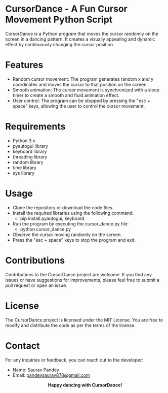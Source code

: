 # CursorDance - A Fun Cursor Movement Python Script

CursorDance is a Python program that moves the cursor randomly on the screen in a dancing pattern. It creates a visually appealing and dynamic effect by continuously changing the cursor position.

# Features
- Random cursor movement: The program generates random x and y coordinates and moves the cursor to that position on the screen.
- Smooth animation: The cursor movement is synchronized with a sleep timer to create a smooth and fluid animation effect.
- User control: The program can be stopped by pressing the "esc + space" keys, allowing the user to control the cursor movement.

# Requirements
- Python 3.x
- pyautogui library
- keyboard library
- threading library
- random library
- time library
- sys library

# Usage
- Clone the repository or download the code files.
-  Install the required libraries using the following command:
    - pip install pyautogui, keyboard
- Run the program by executing the cursor_dance.py file:
    - python cursor_dance.py
- Observe the cursor moving randomly on the screen.
- Press the "esc + space" keys to stop the program and exit.

# Contributions
Contributions to the CursorDance project are welcome. If you find any issues or have suggestions for improvements, please feel free to submit a pull request or open an issue.

# License
The CursorDance project is licensed under the MIT License. You are free to modify and distribute the code as per the terms of the license.

# Contact
For any inquiries or feedback, you can reach out to the developer:

- Name: Saurav Pandey
- Email: pandeysaurav878@gmail.com 

<p align="center">
    <strong>Happy dancing with CursorDance!</strong>
</p>
